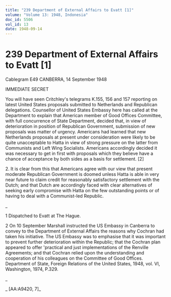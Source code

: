```yaml
---
title: "239 Department of External Affairs to Evatt [1]"
volume: "Volume 13: 1948, Indonesia"
doc_id: 5506
vol_id: 13
date: 1948-09-14
---
```


# 239 Department of External Affairs to Evatt [1]

Cablegram E49 CANBERRA, 14 September 1948

IMMEDIATE SECRET

You will have seen Critchley's telegrams K.155, 156 and 157 reporting on latest United States proposals submitted to Netherlands and Republican delegations. Counsellor of United States Embassy here has called at the Department to explain that American member of Good Offices Committee, with full concurrence of State Department, decided that, in view of deterioration in position of Republican Government, submission of new proposals was matter of urgency. Americans had learned that new Netherlands proposals at present under consideration were likely to be quite unacceptable to Hatta in view of strong pressure on the latter from Communists and Left Wing Socialists. Americans accordingly decided it was necessary to get in first with proposals which they believe have a chance of acceptance by both sides as a basis for settlement. [2]

2\. It is clear from this that Americans agree with our view that present moderate Republican Government is doomed unless Hatta is able in very near future to claim credit for reasonably satisfactory settlement with the Dutch; and that Dutch are accordingly faced with clear alternatives of seeking early compromise with Hatta on the few outstanding points or of having to deal with a Communist-led Republic.

_

1 Dispatched to Evatt at The Hague.

2 On 10 September Marshall instructed the US Embassy in Canberra to convey to the Department of External Affairs the reasons why Cochran had taken his initiative. The US Embassy was to emphasise that it was important to prevent further deterioration within the Republic; that the Cochran plan appeared to offer 'practical and just implementations of the Renville Agreements; and that Cochran relied upon the understanding and cooperation of his colleagues on the Committee of Good Offices. Department of State, Foreign Relations of the United States, 1948, vol. VI, Washington, 1974, P.329.

_

_ [AA:A9420, 7]_
